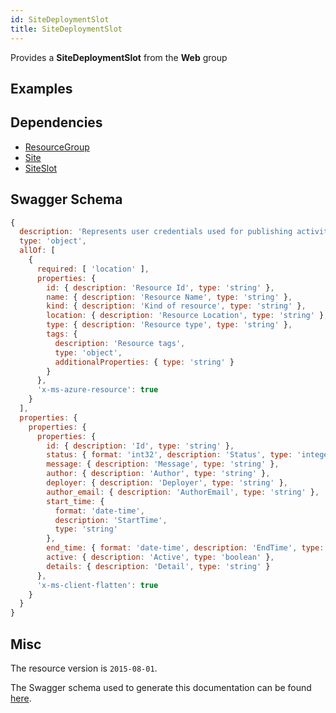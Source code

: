 ```yaml
---
id: SiteDeploymentSlot
title: SiteDeploymentSlot
---
```

Provides a **SiteDeploymentSlot** from the **Web** group
## Examples
## Dependencies
- [ResourceGroup](../Resources/ResourceGroup.md)
- [Site](../Web/Site.md)
- [SiteSlot](../Web/SiteSlot.md)
## Swagger Schema
```js
{
  description: 'Represents user credentials used for publishing activity',
  type: 'object',
  allOf: [
    {
      required: [ 'location' ],
      properties: {
        id: { description: 'Resource Id', type: 'string' },
        name: { description: 'Resource Name', type: 'string' },
        kind: { description: 'Kind of resource', type: 'string' },
        location: { description: 'Resource Location', type: 'string' },
        type: { description: 'Resource type', type: 'string' },
        tags: {
          description: 'Resource tags',
          type: 'object',
          additionalProperties: { type: 'string' }
        }
      },
      'x-ms-azure-resource': true
    }
  ],
  properties: {
    properties: {
      properties: {
        id: { description: 'Id', type: 'string' },
        status: { format: 'int32', description: 'Status', type: 'integer' },
        message: { description: 'Message', type: 'string' },
        author: { description: 'Author', type: 'string' },
        deployer: { description: 'Deployer', type: 'string' },
        author_email: { description: 'AuthorEmail', type: 'string' },
        start_time: {
          format: 'date-time',
          description: 'StartTime',
          type: 'string'
        },
        end_time: { format: 'date-time', description: 'EndTime', type: 'string' },
        active: { description: 'Active', type: 'boolean' },
        details: { description: 'Detail', type: 'string' }
      },
      'x-ms-client-flatten': true
    }
  }
}
```
## Misc
The resource version is `2015-08-01`.

The Swagger schema used to generate this documentation can be found [here](https://github.com/Azure/azure-rest-api-specs/tree/main/specification/web/resource-manager/Microsoft.Web/stable/2015-08-01/service.json).
